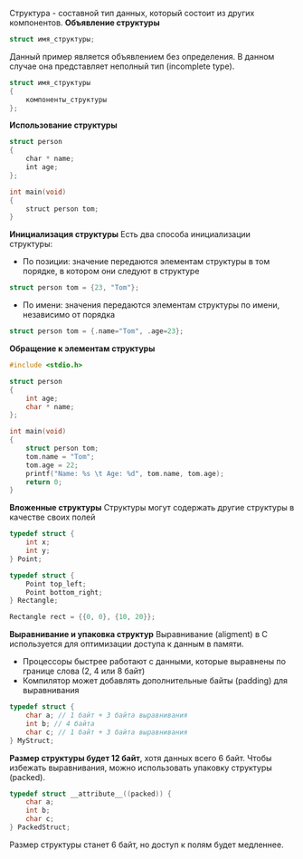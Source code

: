 Структура - составной тип данных, который состоит из других компонентов.
**Объявление структуры**
```C
struct имя_структуры;
```
Данный пример является объявлением без определения. В данном случае она представляет неполный тип (incomplete type). 
```C
struct имя_структуры
{
	компоненты_структуры
};
```
**Использование структуры**
```C
struct person
{
    char * name;
    int age;
};

int main(void)
{
    struct person tom;
}
```
**Инициализация структуры**
Есть два способа инициализации структуры:
- По позиции: значение передаются элементам структуры в том порядке, в котором они следуют в структуре
```C
struct person tom = {23, "Tom"};
```
- По имени: значения передаются элементам структуры по имени, независимо от порядка
```C
struct person tom = {.name="Tom", .age=23};
```
**Обращение к элементам структуры**
```C
#include <stdio.h>

struct person
{
	int age;
	char * name;
};

int main(void)
{
	struct person tom;
	tom.name = "Tom";
	tom.age = 22;
	printf("Name: %s \t Age: %d", tom.name, tom.age);
	return 0;
}
```
**Вложенные структуры**
Структуры могут содержать другие структуры в качестве своих полей

```C
typedef struct {
    int x;
    int y;
} Point;

typedef struct {
    Point top_left;
    Point bottom_right;
} Rectangle;

Rectangle rect = {{0, 0}, {10, 20}};
```
**Выравнивание и упаковка структур**
Выравнивание (aligment) в С используется для оптимизации доступа к данным в памяти.
- Процессоры быстрее работают с данными, которые выравнены по границе слова (2, 4 или 8 байт)
- Компилятор может добавлять дополнительные байты (padding) для выравнивания
```C
typedef struct { 
	char a; // 1 байт + 3 байта выравнивания 
	int b; // 4 байта 
	char c; // 1 байт + 3 байта выравнивания 
} MyStruct;
```
**Размер структуры будет 12 байт**, хотя данных всего 6 байт.
Чтобы избежать выравнивания, можно использовать упаковку структуры (packed).
```C
typedef struct __attribute__((packed)) { 
	char a; 
	int b; 
	char c; 
} PackedStruct;
```
Размер структуры станет 6 байт, но доступ к полям будет медленнее.